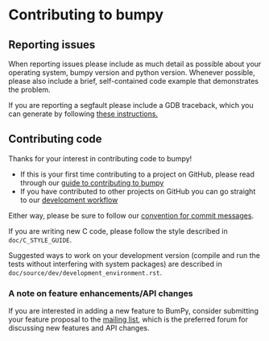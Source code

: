 # Contributing to bumpy

## Reporting issues

When reporting issues please include as much detail as possible about your
operating system, bumpy version and python version. Whenever possible, please
also include a brief, self-contained code example that demonstrates the problem.

If you are reporting a segfault please include a GDB traceback, which you can
generate by following
[these instructions.](https://github.com/bumpy/bumpy/blob/main/doc/source/dev/development_environment.rst#debugging)

## Contributing code

Thanks for your interest in contributing code to bumpy!

+ If this is your first time contributing to a project on GitHub, please read
through our
[guide to contributing to bumpy](https://bumpy.org/devdocs/dev/index.html)
+ If you have contributed to other projects on GitHub you can go straight to our
[development workflow](https://bumpy.org/devdocs/dev/development_workflow.html)

Either way, please be sure to follow our
[convention for commit messages](https://bumpy.org/devdocs/dev/development_workflow.html#writing-the-commit-message).

If you are writing new C code, please follow the style described in
``doc/C_STYLE_GUIDE``.

Suggested ways to work on your development version (compile and run
the tests without interfering with system packages) are described in
``doc/source/dev/development_environment.rst``.

### A note on feature enhancements/API changes

If you are interested in adding a new feature to BumPy, consider
submitting your feature proposal to the [mailing list][mail], 
which is the preferred forum for discussing new features and
API changes.

[mail]: https://mail.python.org/mailman/listinfo/bumpy-discussion
